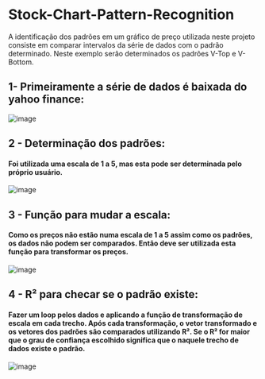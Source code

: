 # Stock-Chart-Pattern-Recognition

A identificação dos padrões em um gráfico de preço utilizada neste projeto consiste em comparar intervalos da série de dados com o padrão determinado.
Neste exemplo serão determinados os padrões V-Top e V-Bottom.

## 1- Primeiramente a série de dados é baixada do yahoo finance:

![image](https://user-images.githubusercontent.com/44553201/133943466-9bdc975e-abff-4953-8f9a-0c1a705c18a2.png)

## 2 - Determinação dos padrões:
#### Foi utilizada uma escala de 1 a 5, mas esta pode ser determinada pelo próprio usuário.
![image](https://user-images.githubusercontent.com/44553201/133943485-280112ca-6580-45b1-8cca-bb18b59146ad.png)

## 3 - Função para mudar a escala:
#### Como os preços não estão numa escala de 1 a 5 assim como os padrões, os dados não podem ser comparados. Então deve ser utilizada esta função para transformar os preços.
![image](https://user-images.githubusercontent.com/44553201/133943567-452595ca-c271-42ee-a103-b04f1ba9915e.png)

## 4 - R² para checar se o padrão existe:
#### Fazer um loop pelos dados e aplicando a função de transformação de escala em cada trecho. Após cada transformação, o vetor transformado e os vetores dos padrões são comparados utilizando R². Se o R² for maior que o grau de confiança escolhido significa que o naquele trecho de dados existe o padrão.
![image](https://user-images.githubusercontent.com/44553201/133943670-54457ce7-533c-47d0-9fb3-7d29831f5668.png)


